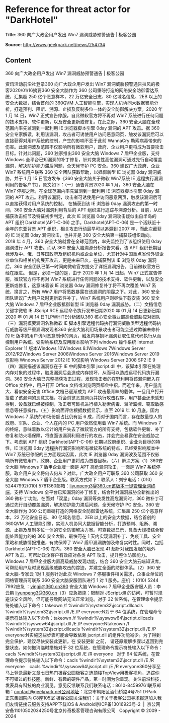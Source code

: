 # Reference for threat actor for "DarkHotel"

**Title**: 360 向广大政企用户发出 Win7 漏洞威胁预警通告 | 极客公园

**Source**: http://www.geekpark.net/news/254734

## Content






360 向广大政企用户发出 Win7 漏洞威胁预警通告 | 极客公园
































资讯活动前沿社登录360 向广大政企用户发出 Win7 漏洞威胁预警通告拉风的极客2020/01/16摘要360 安全大脑作为 360 公司重磅打造的网络安全防御雷达系统，汇集超 250 亿个恶意样本，22 万亿安全日志、80 亿域名信息、2EB 以上的安全大数据，结合首创的 360QVM 人工智能引擎，实现人机协同大数据智能分析，打造预判、阻断、溯源、止损及反制多位一体的安全防御解决方案。2020 年1 月 14 日，Win7 正式宣告停服，自此微软官方将不再对 Win7 系统进行任何问题的技术支持、软件更新，以及安全更新或修复。在此之际，360 安全大脑在全球范围内率先监测到一起利用 IE 浏览器脚本引擎 0day 漏洞的 APT 攻击。据 360 安全专家解读，利用该漏洞，攻击者可诱使用户访问恶意网页，触发该漏洞后可以直接获得对用户系统的控制，产生的影响不亚于此前 WannaCry 勒索病毒带来的伤害。此漏洞波及范围不仅影响所有微软用户，政府、企业用户更将成为首要攻击目标。针对此问题，360 独家推出360 安全大脑 Windows 7 盾甲企业版，支持 Windows 全平台已知漏洞的补丁修复，针对突发性高位漏洞可通过先行自动覆盖漏洞，解决防护能力滞后问题，全天候守护 PC 安全。360 建议广大政府、企业 Win7 系统用户联系 360 安全团队获取帮助，以抵御新型 IE 浏览器 0day 漏洞威胁，并于 1 月 15 日官方发布《360 安全大脑关于微软 Win7系统 IE 远程执行漏洞利用的告客户书》，原文如下：（一）通告背景2020 年 1 月，360 安全大脑在 Win7 停服之际，在全球范围内率先监测到一起利用 IE 浏览器脚本引擎 0day 漏洞的 APT 攻击。利用该漏洞，攻击者可诱使用户访问恶意网页，触发该漏洞后可以直接获得对用户系统的控制。 在捕获到该 IE 浏览器 0day 漏洞攻击的第一时间，360 安全大脑对漏洞利用背后的 APT 组织进行追踪与溯源分析。目前，从已捕获攻击细节及特征初步判定，此次 IE 浏览器 0day 漏洞攻击疑似出自半岛的 APT 组织 Darkhotel(APT-C-06) 之手。Darkhotel(APT-C-06) 是一个活跃近十余年的东亚背景 APT 组织，相关攻击行动最早可以追溯到 2007 年，而此次截获的 IE 浏览器 0day 漏洞攻击，也并非是 360 安全大脑第一捕获该组织动向。2018 年 4 月，360 安全大脑就曾在全球范围内，率先监控到了该组织使用 0day 漏洞进行 APT 攻击。而从 360 安全大脑溯源分析报告来看，该 APT 组织长期目标涉及中、俄、日等国政府及组织机构或企业单位，尤其针对中国重点省份外贸企业单位和相关机构展开攻击，更是由来已久。在捕获到该 IE 浏览器 0day 漏洞后，360 安全团队已第一时间向微软官方提交了详细漏洞报告，目前微软官方已经在跟进。 但是，必须一提的是，由于 2020 年 1 月 14 日起，Win7 正式宣告停服，微软官方将不再对 Win7 系统进行任何问题的技术支持、软件更新，以及安全更新或修复，这意味着该 IE 浏览器 0day 漏洞修复补丁将不再次覆盖 Win7 系统，换言之，所有 Win7 用户将悉数暴露在该漏洞的阴霾之下。对此，360 安全团队建议广大用户及时更新软件补丁，Win7 系统用户则尽快下载安装 360 安全大脑 Windows 7 盾甲企业版抵御新型 IE 浏览器 0day 漏洞威胁。（二）文档信息关键字微软 IE JScript RCE 远程命令执行发布日期2020 年 01 月 14 日更新日期2020 年 01 月 14 日TLPWHITE分析团队360 核心安全事业部高级威胁应对团队（三）漏洞概要漏洞名称微软 IE 脚本引擎远程代码执行漏洞威胁类型远程代码执行威胁等级严重漏洞发现者360 安全大脑利用场景攻击者可能会通过欺骗未修补的 IE 版本的用户访问恶意制作的网页，触发内存损坏漏洞获取任意代码执行从而控制用户系统。受影响系统及应用版本影响下列 windows 操作系统 Internet Explorer 11 版本Windows 10Windows 8.1Windows 7Windows Server 2012/R2Windows Server 2008Windows Server 2016Windows Server 2019仅影响 Windows Server 2012 IE 10仅影响 Windows Server 2008 SP2 IE 9（四）漏洞描述该漏洞存在于 IE 中的脚本引擎 jscript.dll 中，该脚本引擎在处理内存对象的过程中，触发漏洞后会造成内存损坏，从而可以造成远程代码执行漏洞。360 安全大脑已完整捕获攻击过程，发现攻击者的在野利用将该漏洞嵌入在 Office 文档中，用户打开 Office 文档或浏览网页都会中招。而近年来，用户量庞大、看似安全无害 Office 文档已逐渐成为 APT 攻击最青睐的载体。一旦用户打开搭载了该漏洞的恶意文档，将会浏览恶意网页并执行攻击程序，用户甚至还未感知得到，设备就已经被控制，攻击者可趁机进行植入勒索病毒、监听监控、窃取敏感信息等任意操作。（五）影响面评估根据数据显示，直至 2019 年 10 月底，国内 Windows 7 系统的市场份额占比仍有近 6 成，而对于国内而言，存在数量惊人的政府、军队、企业、个人在内的 PC 用户依然使用着 Win7 系统。而 Windows 7 的终结，意味着数以亿计的用户失去了微软官方的所有支持，包括软件更新、补丁修复和防火墙保障，将直面该漏洞利用进行的攻击，并会完全暴露在安全威胁之下。考虑到 APT 组织 Darkhotel(APT-C-06) 长期以政府组织、企业为目标的特性，IE 浏览器 0day 远程执行漏洞影响所有微软系统的特点，已经受影响版本中 Win7 系统已停服的三方面现实因素，此次 IE 浏览器 0day 漏洞波及范围不仅影响所有微软用户，政府、企业用户更将成为首要目标。（六）解决方案（1）360安全大脑 Windows 7 盾甲企业版一面是 APT 高危漏洞攻击，一面是 Win7 系统停服，政企用户安全将何去何从？对此，广大政企用户可联系 360 公司获取 360 安全大脑 Windows 7 盾甲企业版。联系方式如下：联系人：刘宁电话：（010）52447992(010) 5781360邮箱：liyunpeng3@360.cn该版本一键管理全网终端，支持 Windows 全平台已知漏洞的补丁修复，结合针对漏洞威胁全新推出的 360 微补丁功能，在面对「双星」0day 漏洞等突发性高危漏洞时，360 微补丁可通过先行自动覆盖漏洞，解决防护能力滞后问题，全天候守护 PC 安全。360 安全大脑作为 360 公司重磅打造的网络安全防御雷达系统，汇集超 250 亿个恶意样本，22 万亿安全日志、80 亿域名信息、2EB 以上的安全大数据，结合首创的 360QVM 人工智能引擎，实现人机协同大数据智能分析，打造预判、阻断、溯源、止损及反制多位一体的安全防御解决方案。可查数据显示，具备大规模综合智能处置能力的的 360 安全大脑，最快可在 1 天内实现漏洞补丁、免疫工具、安全策略和威胁情报推送，有效保障了 Win7 盾甲漏洞防御及修复实时性。同时，包括 Darkhotel(APT-C-06) 在内，360 安全大脑已发现 41 起针对我国发起的境外 APT 攻击，可帮助政企客户有效应对各类 APT 攻击，提升整体防御能力。Windows 7 盾甲企业版内置高级威胁发现功能，结合 360 安全大脑云端知识库，可帮助用户及时发现高级威胁攻击的踪迹，并建立全面的防御体系。（2）360 安全大脑-专家云 1对 1 服务针对此次 Windows 7 停服事件相关需求，企事业单位的网络管理员可联系 360 安全大脑安服团队进行 1 对 1 服务。座机 ：(010) 5244 7992应急 ：yingji@360.cn360 安全大脑 Windows 7 盾甲企业版安服人员：李云鹏 liyunpeng3@360.cn（3）应急措施：限制对 JScript.dll 的访问，可暂时规避该安全风险，但可能导致网站无法正常浏览。对于 32 位系统，在管理命令提示符处输入以下命令：takeown /f %windir%\\system32\\jscript\.dllcacls %windir%\\system32\\jscript\.dll /E /P everyone:N对于 64 位系统，在管理命令提示符处输入以下命令：takeown /f %windir%\\syswow64\\jscript\.dllcacls %windir%\\syswow64\\jscript\.dll /E /P everyone:Ntakeown /f %windir%\\system32\\jscript\.dllcacls %windir%\\system32\\jscript\.dll /E /P everyone:N实施这些步骤可能会导致依赖 jscript.dll 的组件功能减少。为了得到完全保护，建议尽快安装此更新。在 安装更新 之前， 请还原缓解步骤以返回到完整状态。如何撤消临时措施对于 32 位系统，在管理命令提示符处输入以下命令：cacls %windir%\\system32\\jscript\.dll /E /R everyone   对于 64 位系统，在管理命令提示符处输入以下命令：cacls %windir%\\system32\\jscript\.dll /E /R everyone    cacls %windir%\\syswow64\\jscript\.dll /E /R everyone360分享至马上登录最新文章七日热门极客公园极客之选顶楼TopView用极客视角，追踪你不可错过的科技圈。新鲜、有趣的硬件产品，第一时间为你呈现。关注前沿科技，发表具有科技的商业洞见。意见反馈联系我们联系电话：8610-84599761联系邮箱：contact@geekpark.net公司地址：北京市朝阳区酒仙桥路4号751 D·Park　　　　　正东集团院内 C8座105室 极客公园关注我们：关于关于极客公园寻求报道加入我们友情链接云服务支持APP下载iOS & Android京ICP备13016923号-2  |  京公网安备11010502034250号北京传奇极客管理咨询有限公司   Copyright © 2009 - 2024







